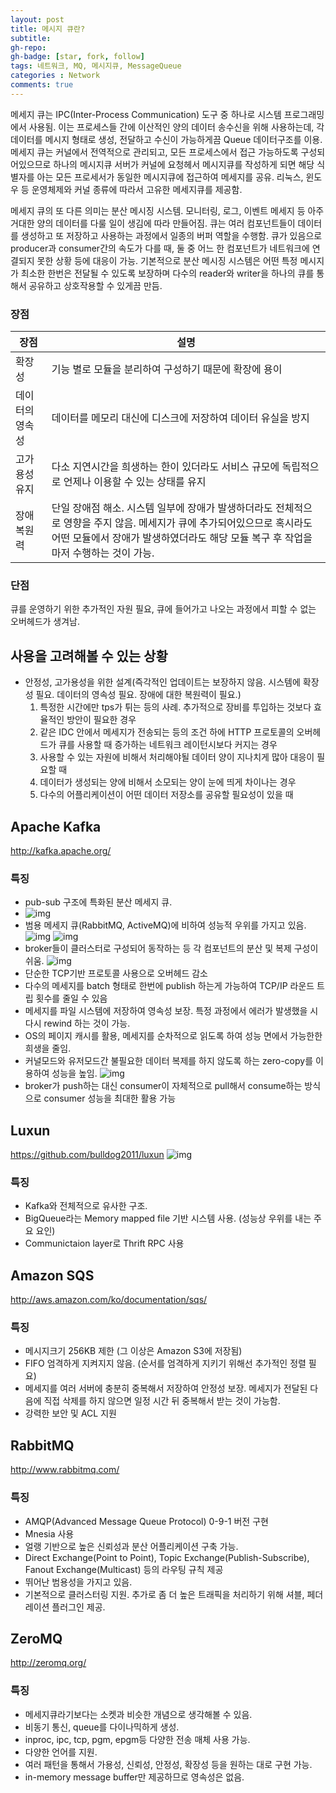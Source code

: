 ```yaml
---
layout: post
title: 메시지 큐란?
subtitle: 
gh-repo: 
gh-badge: [star, fork, follow]
tags: 네트워크, MQ, 메시지큐, MessageQueue
categories : Network
comments: true
---
```


메세지 큐는 IPC(Inter-Process Communication) 도구 중 하나로 시스템 프로그래밍에서 사용됨. 이는 프로세스들 간에 이산적인 양의 데이터 송수신을 위해 사용하는데, 각 데이터를 메시지 형태로 생성, 전달하고 수신이 가능하게끔 Queue 데이터구조를 이용. 메세지 큐는 커널에서 전역적으로 관리되고, 모든 프로세스에서 접근 가능하도록 구성되어있으므로 하나의 메시지큐 서버가 커널에 요청헤서 메시지큐를 작성하게 되면 해당 식별자를 아는 모든 프로세서가 동일한 메시지큐에 접근하여 메세지를 공유. 리눅스, 윈도우 등 운영체제와 커널 종류에 따라서 고유한 메세지큐를 제공함.



메세지 큐의 또 다른 의미는 분산 메시징 시스템. 모니터링, 로그, 이벤트 메세지 등 아주 거대한 양의 데이터를 다룰 일이 생김에 따라 만들어짐. 큐는 여러 컴포넌트들이 데이터를 생성하고 또 저장하고 사용하는 과정에서 일종의 버퍼 역할을 수행함. 큐가 있음으로 producer과 consumer간의 속도가 다를 때, 둘 중 어느 한 컴포넌트가 네트워크에 연결되지 못한 상황 등에 대응이 가능. 기본적으로 분산 메시징 시스템은 어떤 특정 메시지가 최소한 한번은 전달될 수 있도록 보장하며 다수의 reader와 writer을 하나의 큐를 통해서 공유하고 상호작용할 수 있게끔 만듬.



### 장점

| 장점            | 설명                                                         |
| --------------- | ------------------------------------------------------------ |
| 확장성          | 기능 별로 모듈을 분리하여 구성하기 때문에 확장에 용이        |
| 데이터의 영속성 | 데이터를 메모리 대신에 디스크에 저장하여 데이터 유실을 방지  |
| 고가용성 유지   | 다소 지연시간을 희생하는 한이 있더라도 서비스 규모에 독립적으로 언제나 이용할 수 있는 상태를 유지 |
| 장애 복원력     | 단일 장애점 해소. 시스템 일부에 장애가 발생하더라도 전체적으로 영향을 주지 않음. 메세지가 큐에 추가되어있으므로 혹시라도 어떤 모듈에서 장애가 발생하였더라도 해당 모듈 복구 후 작업을 마저 수행하는 것이 가능. |

### 단점

큐를 운영하기 위한 추가적인 자원 필요, 큐에 들어가고 나오는 과정에서 피할 수 없는 오버헤드가 생겨남.



## 사용을 고려해볼 수 있는 상황

- 안정성, 고가용성을 위한 설계(즉각적인 업데이트는 보장하지 않음. 시스템에 확장성 필요. 데이터의 영속성 필요. 장애에 대한 복원력이 필요.)
  1. 특정한 시간에만 tps가 튀는 등의 사례. 추가적으로 장비를 투입하는 것보다 효율적인 방안이 필요한 경우
  2. 같은 IDC 안에서 메세지가 전송되는 등의 조건 하에 HTTP 프로토콜의 오버헤드가 큐를 사용할 때 증가하는 네트워크 레이턴시보다 커지는 경우
  3. 사용할 수 있는 자원에 비해서 처리해야될 데이터 양이 지나치게 많아 대응이 필요할 때
  4. 데이터가 생성되는 양에 비해서 소모되는 양이 눈에 띄게 차이나는 경우
  5. 다수의 어플리케이션이 어떤 데이터 저장소를 공유할 필요성이 있을 때



## Apache Kafka

http://kafka.apache.org/

### 특징

- pub-sub 구조에 특화된 분산 메세지 큐.
-  ![img](../assets/post_img/mq1.png)
- 범용 메세지 큐(RabbitMQ, ActiveMQ)에 비하여 성능적 우위를 가지고 있음. ![img](../assets/post_img/mq2.png) ![img](../assets/post_img/mq3.png)
- broker들이 클러스터로 구성되어 동작하는 등 각 컴포넌트의 분산 및 복제 구성이 쉬움. ![img](../assets/post_img/mq4.png)
- 단순한 TCP기반 프로토콜 사용으로 오버헤드 감소
- 다수의 메세지를 batch 형태로 한번에 publish 하는게 가능하여 TCP/IP 라운드 트립 횟수를 줄일 수 있음
- 메세지를 파일 시스템에 저장하여 영속성 보장. 특정 과정에서 에러가 발생했을 시 다시 rewind 하는 것이 가능.
- OS의 페이지 캐시를 활용, 메세지를 순차적으로 읽도록 하여 성능 면에서 가능한한 희생을 줄임.
- 커널모드와 유저모드간 불필요한 데이터 복제를 하지 않도록 하는 zero-copy를 이용하여 성능을 높임. ![img](../assets/post_img/mq5.png)
- broker가 push하는 대신 consumer이 자체적으로 pull해서 consume하는 방식으로 consumer 성능을 최대한 활용 가능

## Luxun

https://github.com/bulldog2011/luxun ![img](../assets/post_img/mq6.png)

### 특징

- Kafka와 전체적으로 유사한 구조.
- BigQueue라는 Memory mapped file 기반 시스템 사용. (성능상 우위를 내는 주요 요인)
- Communictaion layer로 Thrift RPC 사용

## Amazon SQS

http://aws.amazon.com/ko/documentation/sqs/

### 특징

- 메시지크기 256KB 제한 (그 이상은 Amazon S3에 저장됨)
- FIFO 엄격하게 지켜지지 않음. (순서를 엄격하게 지키기 위해선 추가적인 정렬 필요)
- 메세지를 여러 서버에 충분히 중복해서 저장하여 안정성 보장. 메세지가 전달된 다음에 직접 삭제를 하지 않으면 일정 시간 뒤 중복해서 받는 것이 가능함.
- 강력한 보안 및 ACL 지원

## RabbitMQ

http://www.rabbitmq.com/

### 특징

- AMQP(Advanced Message Queue Protocol) 0-9-1 버전 구현
- Mnesia 사용
- 얼랭 기반으로 높은 신뢰성과 분산 어플리케이션 구축 가능.
- Direct Exchange(Point to Point), Topic Exchange(Publish-Subscribe), Fanout Exchange(Multicast) 등의 라우팅 규칙 제공
- 뛰어난 범용성을 가지고 있음.
- 기본적으로 클러스터링 지원. 추가로 좀 더 높은 트래픽을 처리하기 위해 셔블, 페더레이션 플러그인 제공.

## ZeroMQ

http://zeromq.org/

### 특징

- 메세지큐라기보다는 소켓과 비슷한 개념으로 생각해볼 수 있음.
- 비동기 통신, queue를 다이나믹하게 생성.
- inproc, ipc, tcp, pgm, epgm등 다양한 전송 매체 사용 가능.
- 다양한 언어를 지원.
- 여러 패턴을 통해서 가용성, 신뢰성, 안정성, 확장성 등을 원하는 대로 구현 가능.
- in-memory message buffer만 제공하므로 영속성은 없음.